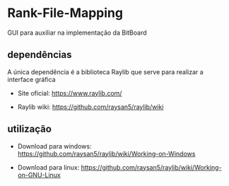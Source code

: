 # Rank-File-Mapping
GUI para auxiliar na implementação da BitBoard

## dependências

A única dependência é a biblioteca Raylib que serve para realizar a interface gráfica

- Site oficial: https://www.raylib.com/

- Raylib wiki: https://github.com/raysan5/raylib/wiki

## utilização

- Download para windows: https://github.com/raysan5/raylib/wiki/Working-on-Windows

- Download para linux: https://github.com/raysan5/raylib/wiki/Working-on-GNU-Linux